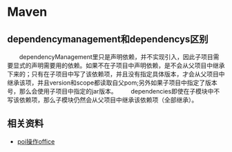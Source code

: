 # Maven

## dependencymanagement和dependencys区别
　　dependencyManagement里只是声明依赖，并不实现引入，因此子项目需要显式的声明需要用的依赖。如果不在子项目中声明依赖，是不会从父项目中继承下来的；只有在子项目中写了该依赖项，并且没有指定具体版本，才会从父项目中继承该项，并且version和scope都读取自父pom;另外如果子项目中指定了版本号，那么会使用子项目中指定的jar版本。
　　dependencies即使在子模块中不写该依赖项，那么子模块仍然会从父项目中继承该依赖项（全部继承）。


## 相关资料
* [poi操作office](https://github.com/jiaowen194/Maven/blob/master/poi%E6%93%8D%E4%BD%9Coffice.md)
